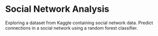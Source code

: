 # Social Network Analysis

Exploring a dataset from Kaggle containing social network data. Predict connections in a social network using a random forest classifier.
